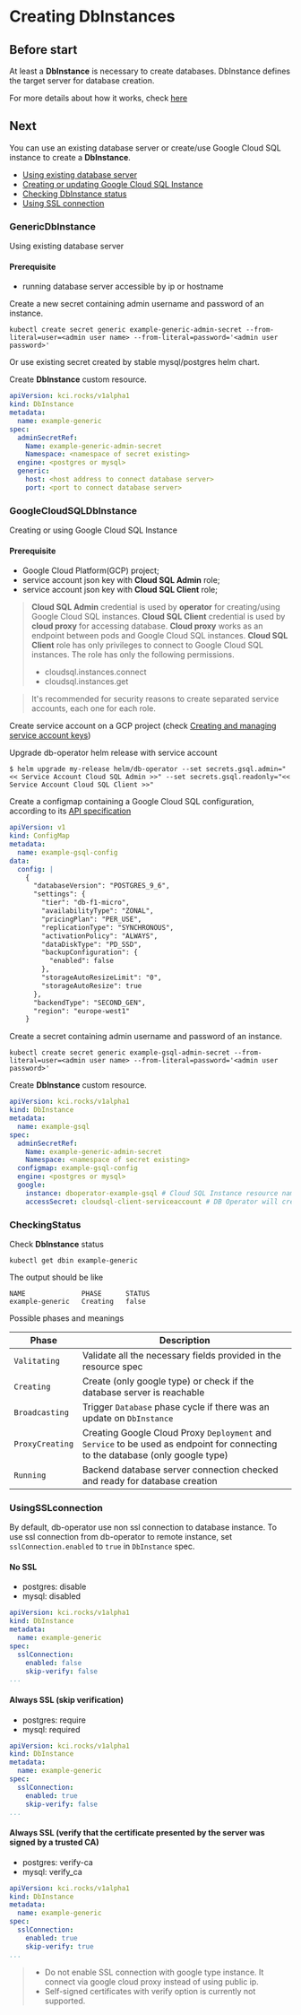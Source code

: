 # Creating DbInstances

## Before start

At least a **DbInstance** is necessary to create databases. DbInstance defines the target server for database creation.

For more details about how it works, check [here](howitworks.md)

## Next
You can use an existing database server or create/use Google Cloud SQL instance to create a **DbInstance**.

* [Using existing database server](#GenericDbInstance)
* [Creating or updating Google Cloud SQL Instance](#GoogleCloudSQLDbInstance)
* [Checking DbInstance status](#CheckingStatus)
* [Using SSL connection](#UsingSSLconnection)

### GenericDbInstance
Using existing database server

#### Prerequisite
* running database server accessible by ip or hostname

Create a new secret containing admin username and password of an instance.
```
kubectl create secret generic example-generic-admin-secret --from-literal=user=<admin user name> --from-literal=password='<admin user password>'
```

Or use existing secret created by stable mysql/postgres helm chart.

Create **DbInstance** custom resource.
```YAML
apiVersion: kci.rocks/v1alpha1
kind: DbInstance
metadata:
  name: example-generic
spec:
  adminSecretRef:
    Name: example-generic-admin-secret
    Namespace: <namespace of secret existing>
  engine: <postgres or mysql>
  generic:
    host: <host address to connect database server>
    port: <port to connect database server>
```

### GoogleCloudSQLDbInstance
Creating or using Google Cloud SQL Instance

#### Prerequisite
* Google Cloud Platform(GCP) project;
* service account json key with **Cloud SQL Admin** role;
* service account json key with **Cloud SQL Client** role;

> **Cloud SQL Admin** credential is used by **operator** for creating/using Google Cloud SQL instances.
> **Cloud SQL Client** credential is used by **cloud proxy** for accessing database. **Cloud proxy** works as an endpoint between pods and Google Cloud SQL instances. **Cloud SQL Client** role has only privileges to connect to Google Cloud SQL instances. The role has only the following permissions.
> * cloudsql.instances.connect
> * cloudsql.instances.get

> It's recommended for security reasons to create separated service accounts, each one for each role.

Create service account on a GCP project (check [Creating and managing service account keys](https://cloud.google.com/iam/docs/creating-managing-service-account-keys))

Upgrade db-operator helm release with service account

```
$ helm upgrade my-release helm/db-operator --set secrets.gsql.admin="<< Service Account Cloud SQL Admin >>" --set secrets.gsql.readonly="<< Service Account Cloud SQL Client >>"
```

Create a configmap containing a Google Cloud SQL configuration, according to its [API specification](https://cloud.google.com/sql/docs/mysql/admin-api/rest/v1beta4/instances#DatabaseInstance)

```YAML
apiVersion: v1
kind: ConfigMap
metadata:
  name: example-gsql-config
data:
  config: |
    {
      "databaseVersion": "POSTGRES_9_6",
      "settings": {
        "tier": "db-f1-micro",
        "availabilityType": "ZONAL",
        "pricingPlan": "PER_USE",
        "replicationType": "SYNCHRONOUS",
        "activationPolicy": "ALWAYS",
        "dataDiskType": "PD_SSD",
        "backupConfiguration": {
          "enabled": false
        },
        "storageAutoResizeLimit": "0",
        "storageAutoResize": true
      },
      "backendType": "SECOND_GEN",
      "region": "europe-west1"
    }
```

Create a secret containing admin username and password of an instance.
```
kubectl create secret generic example-gsql-admin-secret --from-literal=user=<admin user name> --from-literal=password='<admin user password>'
```

Create **DbInstance** custom resource.
```YAML
apiVersion: kci.rocks/v1alpha1
kind: DbInstance
metadata:
  name: example-gsql
spec:
  adminSecretRef:
    Name: example-generic-admin-secret
    Namespace: <namespace of secret existing>
  configmap: example-gsql-config
  engine: <postgres or mysql>
  google:
    instance: dboperator-example-gsql # Cloud SQL Instance resource name in google project
    accessSecret: cloudsql-client-serviceaccount # DB Operator will create secret with this name when database resource is created
```


### CheckingStatus

Check **DbInstance** status
```
kubectl get dbin example-generic
```

The output should be like
```
NAME              PHASE      STATUS
example-generic   Creating   false
```

Possible phases and meanings

| Phase                 | Description                           |
|-------------------    |-----------------------                |
| `Valitating`          | Validate all the necessary fields provided in the resource spec |
| `Creating`            | Create (only google type) or check if the database server is reachable |
| `Broadcasting`        | Trigger `Database` phase cycle if there was an update on `DbInstance` |
| `ProxyCreating`       | Creating Google Cloud Proxy `Deployment` and `Service` to be used as endpoint for connecting to the database (only google type) |
| `Running`             | Backend database server connection checked and ready for database creation |


### UsingSSLconnection

By default, db-operator use non ssl connection to database instance.
To use ssl connection from db-operator to remote instance, set `sslConnection.enabled` to `true` in `DbInstance` spec.

#### No SSL

* postgres: disable
* mysql: disabled

```YAML
apiVersion: kci.rocks/v1alpha1
kind: DbInstance
metadata:
  name: example-generic
spec:
  sslConnection:
    enabled: false
    skip-verify: false
...
```

#### Always SSL (skip verification)

* postgres: require
* mysql: required

```YAML
apiVersion: kci.rocks/v1alpha1
kind: DbInstance
metadata:
  name: example-generic
spec:
  sslConnection:
    enabled: true
    skip-verify: false
...
```

#### Always SSL (verify that the certificate presented by the server was signed by a trusted CA)

* postgres: verify-ca
* mysql: verify_ca

```YAML
apiVersion: kci.rocks/v1alpha1
kind: DbInstance
metadata:
  name: example-generic
spec:
  sslConnection:
    enabled: true
    skip-verify: true
...
```

> * Do not enable SSL connection with google type instance. It connect via google cloud proxy instead of using public ip.
> * Self-signed certificates with verify option is currently not supported.
